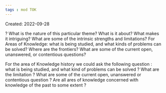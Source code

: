 ```yaml
---
tags : mod TOK
---
```

Created: 2022-09-28 

?
What is the nature of this particular theme? What is it about? What makes it intriguing? What are some of the intrinsic strengths and limitations? For Areas of Knowledge: what is being studied, and what kinds of problems can be solved? Where are the frontiers? What are some of the current open, unanswered, or contentious questions?
<!--SR:!2022-11-26,4,250-->

For the area of Knowledge history we could ask the following question : what is being studied, and what kind of problems can be solved ? What are the limitation ? What are some of the current open, unanswered or contentious question ? Are all ares of knowledge concerned with knowledge of the past to some extent ?